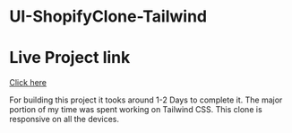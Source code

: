 # UI-ShopifyClone-Tailwind
# Live Project link

[Click here](https://ui-shopifyclone.netlify.app)

For building this project it tooks around 1-2 Days to complete it. 
The major portion of my time was spent working on Tailwind CSS. 
This clone is responsive on all the devices.
